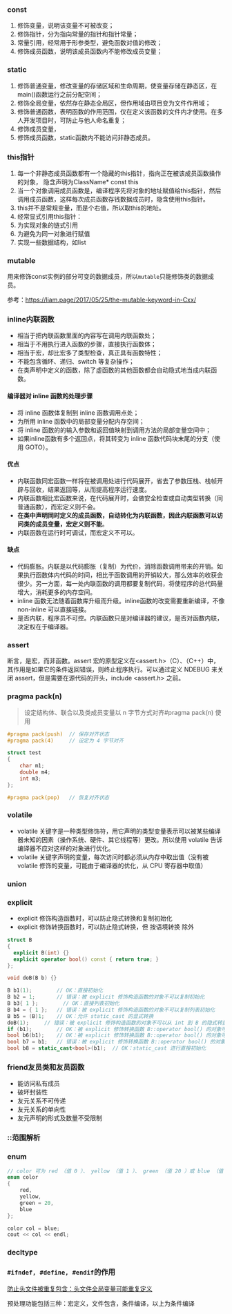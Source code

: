 
### const

1. 修饰变量，说明该变量不可被改变；
2. 修饰指针，分为指向常量的指针和指针常量；
3. 常量引用，经常用于形参类型，避免函数对值的修改；
4. 修饰成员函数，说明该成员函数内不能修改成员变量；

### static

1. 修饰普通变量，修改变量的存储区域和生命周期，使变量存储在静态区，在main()函数运行之前分配空间；
2. 修饰全局变量，依然存在静态全局区，但作用域由项目变为文件作用域；
3. 修饰普通函数，表明函数的作用范围，仅在定义该函数的文件内才使用。在多人开发项目时，可防止与他人命名重复；
4. 修饰成员变量，
5. 修饰成员函数，static函数内不能访问非静态成员。

### this指针

1. 每一个非静态成员函数都有一个隐藏的this指针，指向正在被该成员函数操作的对象， 隐含声明为ClassName* const this
2. 当一个对象调用成员函数是，编译程序先将对象的地址赋值给this指针，然后调用成员函数，这样每次成员函数存钱数据成员时，隐含使用this指针。
3. this并不是常规变量，而是个右值，所以取this的地址。
4. 经常显式引用this指针：
  1. 为实现对象的链式引用
  2. 为避免为同一对象进行赋值
  3. 实现一些数据结构，如list

### mutable

用来修饰const实例的部分可变的数据成员，所以`mutable`只能修饰类的数据成员。

参考：<https://liam.page/2017/05/25/the-mutable-keyword-in-Cxx/>

### inline内联函数

+ 相当于把内联函数里面的内容写在调用内联函数处；
+ 相当于不用执行进入函数的步骤，直接执行函数体；
+ 相当于宏，却比宏多了类型检查，真正具有函数特性；
+ 不能包含循环、递归、switch 等复杂操作；
+ 在类声明中定义的函数，除了虚函数的其他函数都会自动隐式地当成内联函数。

#### 编译器对 inline 函数的处理步骤

+ 将 inline 函数体复制到 inline 函数调用点处；
+ 为所用 inline 函数中的局部变量分配内存空间；
+ 将 inline 函数的的输入参数和返回值映射到调用方法的局部变量空间中；
+ 如果inline函数有多个返回点，将其转变为 inline 函数代码块末尾的分支（使用 GOTO）。

#### 优点

+ 内联函数同宏函数一样将在被调用处进行代码展开，省去了参数压栈、栈帧开辟与回收，结果返回等，从而提高程序运行速度。
+ 内联函数相比宏函数来说，在代码展开时，会做安全检查或自动类型转换（同普通函数），而宏定义则不会。
+ **在类中声明同时定义的成员函数，自动转化为内联函数，因此内联函数可以访问类的成员变量，宏定义则不能**。
+ 内联函数在运行时可调试，而宏定义不可以。

#### 缺点

+ 代码膨胀。内联是以代码膨胀（复制）为代价，消除函数调用带来的开销。如果执行函数体内代码的时间，相比于函数调用的开销较大，那么效率的收获会很少。另一方面，每一处内联函数的调用都要复制代码，将使程序的总代码量增大，消耗更多的内存空间。
+ inline 函数无法随着函数库升级而升级。inline函数的改变需要重新编译，不像 non-inline 可以直接链接。
+ 是否内联，程序员不可控。内联函数只是对编译器的建议，是否对函数内联，决定权在于编译器。

### assert

断言，是宏，而非函数。assert 宏的原型定义在<assert.h>（C）、<cassert>（C++）中，其作用是如果它的条件返回错误，则终止程序执行。可以通过定义 NDEBUG 来关闭 assert，但是需要在源代码的开头，include <assert.h> 之前。

### pragma pack(n)

> 设定结构体、联合以及类成员变量以 n 字节方式对齐#pragma pack(n) 使用

```c++
#pragma pack(push)  // 保存对齐状态
#pragma pack(4)     // 设定为 4 字节对齐

struct test
{
    char m1;
    double m4;
    int m3;
};

#pragma pack(pop)   // 恢复对齐状态
```

### volatile

+ volatile 关键字是一种类型修饰符，用它声明的类型变量表示可以被某些编译器未知的因素（操作系统、硬件、其它线程等）更改。所以使用 volatile 告诉编译器不应对这样的对象进行优化。
+ volatile 关键字声明的变量，每次访问时都必须从内存中取出值（没有被 volatile 修饰的变量，可能由于编译器的优化，从 CPU 寄存器中取值）

### union

### explicit

+ explicit 修饰构造函数时，可以防止隐式转换和复制初始化
+ explicit 修饰转换函数时，可以防止隐式转换，但 按语境转换 除外

```c++
struct B
{
  explicit B(int) {}
  explicit operator bool() const { return true; }
};

void doB(B b) {}

B b1(1);        // OK：直接初始化
B b2 = 1;       // 错误：被 explicit 修饰构造函数的对象不可以复制初始化
B b3{ 1 };        // OK：直接列表初始化
B b4 = { 1 };   // 错误：被 explicit 修饰构造函数的对象不可以复制列表初始化
B b5 = (B)1;    // OK：允许 static_cast 的显式转换
doB(1);     // 错误：被 explicit 修饰构造函数的对象不可以从 int 到 B 的隐式转换
if (b1);        // OK：被 explicit 修饰转换函数 B::operator bool() 的对象可以从 B 到 bool 的按转换
bool b6(b1);    // OK：被 explicit 修饰转换函数 B::operator bool() 的对象可以从 B 到 bool 的按转换
bool b7 = b1;   // 错误：被 explicit 修饰转换函数 B::operator bool() 的对象不可以隐式转换
bool b8 = static_cast<bool>(b1);  // OK：static_cast 进行直接初始化
```

### friend友员类和友员函数

+ 能访问私有成员
+ 破坏封装性
+ 友元关系不可传递
+ 友元关系的单向性
+ 友元声明的形式及数量不受限制

### ::范围解析

### enum

```c++
// color 可为 red （值 0 ）、 yellow （值 1 ）、 green （值 20 ）或 blue （值 21 ）
enum color
{
    red,
    yellow,
    green = 20,
    blue
};

color col = blue;
cout << col << endl;
```

### decltype

### `#ifndef, #define, #endif`的作用

[防止头文件被重复包含：头文件全局变量可能重复定义](https://www.cnblogs.com/challenger-vip/p/3386819.html)

预处理功能包括三种：宏定义，文件包含，条件编译，以上为条件编译